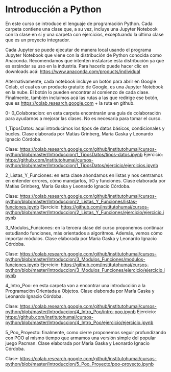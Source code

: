 # Introducción a Python

En este curso se introduce el lenguaje de programación Python. Cada carpeta contiene una clase que, a su vez, incluye una Jupyter Notebook con la clase en sí y una carpeta con ejercicios, exceptuando la última clase que es un proyecto integrador.

Cada Jupyter se puede ejecutar de manera local usando el programa Jupyter Notebook que viene con la distribución de Python conocida como Anaconda. Recomendamos que intenten instalarse esta distribución ya que es estándar su uso en la industria. Para hacerlo puede hacer clic en downloads acá: https://www.anaconda.com/products/individual

Alternativamente, cada notebook incluye un botón para abrir en Google Colab, el cual es un producto gratuito de Google, es una Jupyter Notebook en la nube. El botón lo pueden encontrar al comienzo de cada clase. Finalmente, también incluímos acá las rutas a las que redirige ese botón, que es https://colab.research.google.com + la ruta en github.

0- 0_Colaboracion: en esta carpeta encontrarán una guía de colaboración para ayudarnos a mejorar las clases. No es necesaria para tomar el curso.

1_TiposDatos: aquí introducimos los tipos de datos básicos, condicionales y bucles. Clase elaborada por Matías Grinberg, María Gaska y Leonardo Ignacio Córdoba. 

Clase: https://colab.research.google.com/github/institutohumai/cursos-python/blob/master/Introduccion/1_TiposDatos/tipos-datos.ipynb
Ejercicio: https://github.com/institutohumai/cursos-python/blob/master/Introduccion/1_TiposDatos/ejercicio/ejercicios.ipynb

2_Listas_Y_Funciones: en esta clase ahondamos en listas y nos centramos en entender errores, cómo manejarlos, I/O y funciones. Clase elaborada por Matías Grinberg, María Gaska y Leonardo Ignacio Córdoba. 

Clase: https://colab.research.google.com/github/institutohumai/cursos-python/blob/master/Introduccion/2_Listas_Y_Funciones/listas-funciones.ipynb
Ejercicio: https://github.com/institutohumai/cursos-python/blob/master/Introduccion/2_Listas_Y_Funciones/ejercicio/ejercicio.ipynb

3_Modulos_Funciones: en la tercera clase del curso proponemos continuar estudiando funciones, más orientados a algoritmos. Además, vemos cómo importar módulos. Clase elaborada por María Gaska y Leonardo Ignacio Córdoba. 

Clase: https://colab.research.google.com/github/institutohumai/cursos-python/blob/master/Introduccion/3_Modulos_Funciones/modulos-funciones.ipynb
Ejercicio: https://github.com/institutohumai/cursos-python/blob/master/Introduccion/3_Modulos_Funciones/ejercicio/ejercicio.ipynb

4_Intro_Poo: en esta carpeta van a encontrar una introducción a la Programación Orientada a Objetos. Clase elaborada por María Gaska y Leonardo Ignacio Córdoba.

Clase: https://colab.research.google.com/github/institutohumai/cursos-python/blob/master/Introduccion/4_Intro_Poo/intro-poo.ipynb
Ejercicio: https://github.com/institutohumai/cursos-python/blob/master/Introduccion/4_Intro_Poo/ejercicio/ejercicio.ipynb

5_Poo_Proyecto: finalmente, como cierre proponemos seguir profundizando con POO al mismo tiempo que armamos una versión simple del popular juego Pacman. Clase elaborada por María Gaska y Leonardo Ignacio Córdoba. 

Clase: https://colab.research.google.com/github/institutohumai/cursos-python/blob/master/Introduccion/5_Poo_Proyecto/poo-proyecto.ipynb